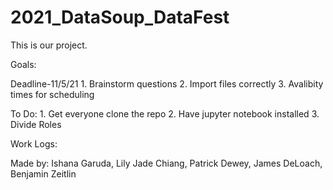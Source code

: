 # 2021_DataSoup_DataFest
This is our project. 

Goals:

Deadline-11/5/21
    1. Brainstorm questions
    2. Import files correctly
    3. Avalibity times for scheduling


To Do:
    1. Get everyone clone the repo
    2. Have jupyter notebook installed
    3. Divide Roles 




Work Logs:




Made by:
Ishana Garuda, Lily Jade Chiang, Patrick Dewey, James DeLoach, Benjamin Zeitlin 
